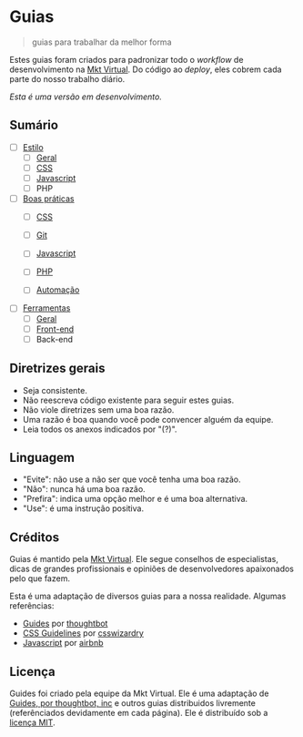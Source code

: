 # Guias
> guias para trabalhar da melhor forma

Estes guias foram criados para padronizar todo o *workflow* de desenvolvimento na [Mkt Virtual](http://mktvirtual.com.br/). Do código ao *deploy*, eles cobrem cada parte do nosso trabalho diário.

*Esta é uma versão em desenvolvimento.*

## Sumário

- [ ] [Estilo](https://github.com/mktvirtual/guides/tree/master/estilo)
    - [ ] [Geral](https://github.com/mktvirtual/guides/tree/master/estilo/geral)
    - [ ] [CSS](https://github.com/mktvirtual/guides/tree/master/estilo/CSS)
    - [ ] [Javascript](https://github.com/mktvirtual/guides/tree/master/estilo/javascript)
    - [ ] PHP

- [ ] [Boas práticas](https://github.com/mktvirtual/guides/tree/master/boas-praticas)
    - [ ] [CSS](https://github.com/mktvirtual/guides/tree/master/boas-praticas/CSS)
    - [ ] [Git](https://github.com/mktvirtual/guides/tree/master/boas-praticas/git)
    - [ ] [Javascript](https://github.com/mktvirtual/guides/tree/master/boas-praticas/javascript)
    - [ ] [PHP](https://github.com/mktvirtual/guides/tree/master/boas-praticas/php)

    - [ ] [Automação](https://github.com/mktvirtual/guides/tree/master/boas-praticas/automacao)

- [ ] [Ferramentas](https://github.com/mktvirtual/guides/tree/master/ferramentas)
    - [ ] [Geral](https://github.com/mktvirtual/guides/tree/master/ferramentas#geral)
    - [ ] [Front-end](https://github.com/mktvirtual/guides/tree/master/ferramentas#front-end)
    - [ ] Back-end

## Diretrizes gerais

- Seja consistente.
- Não reescreva código existente para seguir estes guias.
- Não viole diretrizes sem uma boa razão.
- Uma razão é boa quando você pode convencer alguém da equipe.
- Leia todos os anexos indicados por "(?)".

## Linguagem

- "Evite": não use a não ser que você tenha uma boa razão.
- "Não": nunca há uma boa razão.
- "Prefira": indica uma opção melhor e é uma boa alternativa.
- "Use": é uma instrução positiva.

## Créditos

Guias é mantido pela [Mkt Virtual](http://mktvirtual.com.br/). Ele segue conselhos de especialistas, dicas de grandes profissionais e opiniões de desenvolvedores apaixonados pelo que fazem.

Esta é uma adaptação de diversos guias para a nossa realidade. Algumas referências:

- [Guides](https://github.com/thoughtbot/guides) por [thoughtbot](https://github.com/thoughtbot)
- [CSS Guidelines](https://github.com/csswizardry/CSS-Guidelines) por [csswizardry](https://github.com/csswizardry)
- [Javascript](https://github.com/airbnb/javascript) por [airbnb](https://github.com/airbnb)

## Licença

Guides foi criado pela equipe da Mkt Virtual. Ele é uma adaptação de [Guides, por thoughtbot, inc](https://github.com/thoughtbot/guides) e outros guias distribuidos livremente (referênciados devidamente em cada página). Ele é distribuído sob a [licença MIT](https://github.com/mktvirtual/guides/tree/master/LICENSE).
